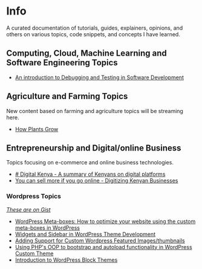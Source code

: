# Info

A curated documentation of tutorials, guides, explainers, opinions, and others on various topics, code snippets, and concepts I have learned.

## Computing, Cloud, Machine Learning and Software Engineering Topics

- [An introduction to Debugging and Testing in Software Development](https://github.com/mwanginjuguna/blog/blob/a3eb1dda398161725f8ad56da7362d08c7662c71/computing/testing-debugging-exceptions-assertions-in-programming.md)

## Agriculture and Farming Topics

New content based on farming and agriculture topics will be streaming here.

- [How Plants Grow](https://github.com/mwanginjuguna/blog/blob/a3eb1dda398161725f8ad56da7362d08c7662c71/agri-business/basics-of-how-plants-grow.md)

## Entrepreneurship and Digital/online Business

Topics focusing on e-commerce and online business technologies.

- [# Digital Kenya - A summary of Kenyans on digital platforms](https://github.com/mwanginjuguna/blog/blob/a3eb1dda398161725f8ad56da7362d08c7662c71/digital-business/digital-kenya-summary.md)
- [You can sell more if you go online - Digitizing Kenyan Businesses](https://github.com/mwanginjuguna/blog/blob/a3eb1dda398161725f8ad56da7362d08c7662c71/digital-business/digital-kenya-essay.md)

### Wordpress Topics

_[These are on Gist](https://gist.github.com/mwanginjuguna)_

- [WordPress Meta-boxes: How to optimize your website using the custom meta-boxes in WordPress](https://gist.github.com/mwanginjuguna/2002e36b1fba6f60dfe9692b56b5e126)
- [Widgets and Sidebar in WordPress Theme Development](https://gist.github.com/mwanginjuguna/3c865343494b8939e71317229152ba4e)
- [Adding Support for Custom Wordpress Featured Images/thumbnails](https://gist.github.com/mwanginjuguna/5bbde1c21ef5fdeae5aeac87b37f5a96)
- [Using PHP's OOP to bootstrap and autoload functionality in WordPress Custom Theme](https://gist.github.com/mwanginjuguna/acb5f5c3bd518a68d2fd41accb0b1c19)
- [Introduction to WordPress Block Themes](https://gist.github.com/mwanginjuguna/18ad322f4b6bc7f6ef84a4df40c224b3)
